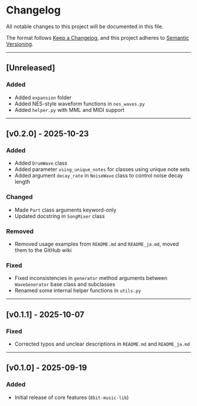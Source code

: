 # Changelog

All notable changes to this project will be documented in this file.

The format follows [Keep a Changelog](https://keepachangelog.com/en/1.1.0/),
and this project adheres to [Semantic Versioning](https://semver.org/spec/v2.0.0.html).

---
## [Unreleased]

### Added
- Added `expansion` folder
- Added NES-style waveform functions in `nes_waves.py`
- Added `helper.py` with MML and MIDI support

---
## [v0.2.0] - 2025-10-23

### Added
- Added `DrumWave` class
- Added parameter `using_unique_notes` for classes using unique note sets
- Added argument `decay_rate` in `NoiseWave` class to control noise decay length

### Changed
- Made `Part` class arguments keyword-only
- Updated docstring in `SongMixer` class

### Removed
- Removed usage examples from `README.md` and `README_ja.md`, moved them to the GitHub wiki

### Fixed
- Fixed inconsistencies in `generator` method arguments between `WaveGenerator` base class and subclasses
- Renamed some internal helper functions in `utils.py`

---
## [v0.1.1] - 2025-10-07

### Fixed
- Corrected typos and unclear descriptions in `README.md` and `README_ja.md`

---
## [v0.1.0] - 2025-09-19

### Added
- Initial release of core features (`8bit-music-lib`)
